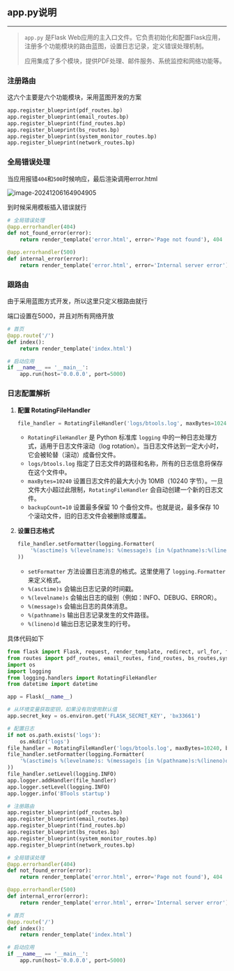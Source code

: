 ## app.py说明

---

> `app.py` 是Flask Web应用的主入口文件。它负责初始化和配置Flask应用，注册多个功能模块的路由蓝图，设置日志记录，定义错误处理机制。
>
> 应用集成了多个模块，提供PDF处理、邮件服务、系统监控和网络功能等。

### 注册路由

这六个主要是六个功能模块，采用蓝图开发的方案

```python
app.register_blueprint(pdf_routes.bp)
app.register_blueprint(email_routes.bp)
app.register_blueprint(find_routes.bp)
app.register_blueprint(bs_routes.bp)
app.register_blueprint(system_monitor_routes.bp)
app.register_blueprint(network_routes.bp)
```

### 全局错误处理

当应用报错`404`和`500`时候响应，最后渲染调用error.html

![image-20241206164904905](https://gitee.com/bx33661/image/raw/master/path/image-20241206164904905.png)

到时候采用模板插入错误就行

```python
# 全局错误处理
@app.errorhandler(404)
def not_found_error(error):
    return render_template('error.html', error='Page not found'), 404

@app.errorhandler(500)
def internal_error(error):
    return render_template('error.html', error='Internal server error'), 500
```



### 跟路由

由于采用蓝图方式开发，所以这里只定义根路由就行

端口设置在5000，并且对所有网络开放

```python
# 首页
@app.route('/')
def index():
    return render_template('index.html')

# 启动应用
if __name__ == '__main__':
    app.run(host='0.0.0.0', port=5000)
```



### **日志配置解析**

1. **配置 RotatingFileHandler**

   ```python
   file_handler = RotatingFileHandler('logs/btools.log', maxBytes=10240, backupCount=10)
   ```

   - `RotatingFileHandler` 是 Python 标准库 `logging` 中的一种日志处理方式，适用于日志文件滚动（log rotation）。当日志文件达到一定大小时，它会被轮替（滚动）成备份文件。
   - `logs/btools.log` 指定了日志文件的路径和名称，所有的日志信息将保存在这个文件中。
   - `maxBytes=10240` 设置日志文件的最大大小为 10MB（10240 字节）。一旦文件大小超过此限制，`RotatingFileHandler` 会自动创建一个新的日志文件。
   - `backupCount=10` 设置最多保留 10 个备份文件。也就是说，最多保存 10 个滚动文件，旧的日志文件会被删除或覆盖。

2. **设置日志格式**

   ```Python
   file_handler.setFormatter(logging.Formatter(
       '%(asctime)s %(levelname)s: %(message)s [in %(pathname)s:%(lineno)d]'
   ))
   ```

   - `setFormatter` 方法设置日志消息的格式。这里使用了 `logging.Formatter` 来定义格式。
   - `%(asctime)s` 会输出日志记录的时间戳。
   - `%(levelname)s` 会输出日志的级别（例如：INFO、DEBUG、ERROR）。
   - `%(message)s` 会输出日志的具体消息。
   - `%(pathname)s` 输出日志记录发生的文件路径。
   - `%(lineno)d` 输出日志记录发生的行号。



具体代码如下

```python
from flask import Flask, request, render_template, redirect, url_for, flash
from routes import pdf_routes, email_routes, find_routes, bs_routes,system_monitor_routes,network_routes
import os
import logging
from logging.handlers import RotatingFileHandler
from datetime import datetime

app = Flask(__name__)

# 从环境变量获取密钥，如果没有则使用默认值
app.secret_key = os.environ.get('FLASK_SECRET_KEY', 'bx33661')

# 配置日志
if not os.path.exists('logs'):
    os.mkdir('logs')
file_handler = RotatingFileHandler('logs/btools.log', maxBytes=10240, backupCount=10)
file_handler.setFormatter(logging.Formatter(
    '%(asctime)s %(levelname)s: %(message)s [in %(pathname)s:%(lineno)d]'
))
file_handler.setLevel(logging.INFO)
app.logger.addHandler(file_handler)
app.logger.setLevel(logging.INFO)
app.logger.info('BTools startup')

# 注册路由
app.register_blueprint(pdf_routes.bp)
app.register_blueprint(email_routes.bp)
app.register_blueprint(find_routes.bp)
app.register_blueprint(bs_routes.bp)
app.register_blueprint(system_monitor_routes.bp)
app.register_blueprint(network_routes.bp)

# 全局错误处理
@app.errorhandler(404)
def not_found_error(error):
    return render_template('error.html', error='Page not found'), 404

@app.errorhandler(500)
def internal_error(error):
    return render_template('error.html', error='Internal server error'), 500

# 首页
@app.route('/')
def index():
    return render_template('index.html')

# 启动应用
if __name__ == '__main__':
    app.run(host='0.0.0.0', port=5000)
```

